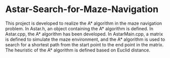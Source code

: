 # Astar-Search-for-Maze-Navigation

This project is developed to realize the A* algorithm in the maze navigation problem. In Astar.h, an object containing the A* algorithm is defined. In Astar.cpp, the A* algorithm has been developed. In AstarMain.cpp, a matrix is defined to simulate the maze environment, and the A* algorithm is used to search for a shortest path from the start point to the end point in the matrix. The heuristic of the A* algorithm is defined based on Euclid distance.
